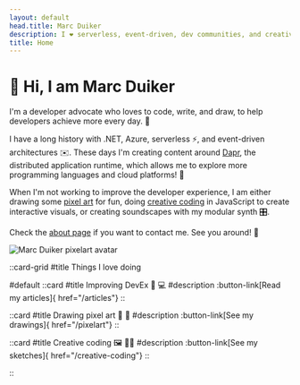 ```yaml
---
layout: default
head.title: Marc Duiker
description: I ❤️ serverless, event-driven, dev communities, and creative coding!
title: Home
---
```


# 👋 Hi, I am Marc Duiker

I'm a developer advocate who loves to code, write, and draw, to help developers achieve more every day. 🚀

I have a long history with .NET, Azure, serverless ⚡️, and event-driven architectures ✉️. These days I'm creating content around [Dapr](https://dapr.io), the distributed application runtime, which allows me to explore more programming languages and cloud platforms! 🤩

When I'm not working to improve the developer experience, I am either drawing some [pixel art](/pixelart) for fun, doing [creative coding](creative-coding) in JavaScript to create interactive visuals, or creating soundscapes with my modular synth 🎛️.

Check the [about page](/about) if you want to contact me. See you around! 👋

![Marc Duiker pixelart avatar](/marcduiker_dapr_rainbow_eyes.gif)

::card-grid
#title
Things I love doing

#default
  ::card
  #title
  Improving DevEx 📝 💻
  #description
  :button-link[Read my articles]{ href="/articles"}
  ::

  ::card
  #title
  Drawing pixel art 🎨 👾
  #description
  :button-link[See my drawings]{ href="/pixelart"}
  ::

  ::card
  #title
  Creative coding 🖼️ 🧑‍💻
  #description
  :button-link[See my sketches]{ href="/creative-coding"}
  ::

  <!-- ::card
  #title
  Drawing pixel art 
  #description
  :button-link[See my drawings]{ href="/pixelart"}
  :: -->
::

